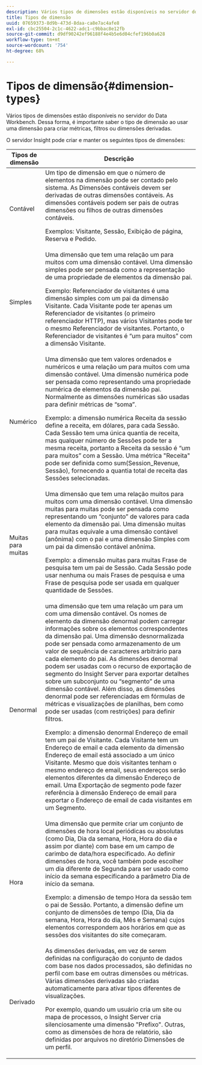 ```yaml
---
description: Vários tipos de dimensões estão disponíveis no servidor do Data Workbench. Dessa forma, é importante saber o tipo de dimensão ao usar uma dimensão para criar métricas, filtros ou dimensões derivadas.
title: Tipos de dimensão
uuid: 07659373-8d9b-473d-8daa-ca8e7ac4afe8
exl-id: cbc25504-2c1c-4622-adc1-c9bbac8e12fb
source-git-commit: d9df90242ef96188f4e4b5e6d04cfef196b0a628
workflow-type: tm+mt
source-wordcount: '754'
ht-degree: 68%

---
```


# Tipos de dimensão{#dimension-types}

Vários tipos de dimensões estão disponíveis no servidor do Data Workbench. Dessa forma, é importante saber o tipo de dimensão ao usar uma dimensão para criar métricas, filtros ou dimensões derivadas.

O servidor Insight pode criar e manter os seguintes tipos de dimensões:

<table id="table_1A79B6C57ED145B6AA3BB05DD37AAD1B"> 
 <thead> 
  <tr> 
   <th colname="col1" class="entry"> Tipos de dimensão </th> 
   <th colname="col2" class="entry"> Descrição </th> 
  </tr> 
 </thead>
 <tbody> 
  <tr> 
   <td colname="col1"> Contável </td> 
   <td colname="col2">Um tipo de dimensão em que o número de elementos na dimensão pode ser contado pelo sistema. As Dimensões contáveis devem ser derivadas de outras dimensões contáveis. As dimensões contáveis podem ser pais de outras dimensões ou filhos de outras dimensões contáveis. <p>Exemplos: Visitante, Sessão, Exibição de página, Reserva e Pedido. </p></td> 
  </tr> 
  <tr> 
   <td colname="col1"> Simples </td> 
   <td colname="col2">Uma dimensão que tem uma relação um para muitos com uma dimensão contável. Uma dimensão simples pode ser pensada como a representação de uma propriedade de elementos da dimensão pai. <p>Exemplo: Referenciador de visitantes é uma dimensão simples com um pai da dimensão Visitante. Cada Visitante pode ter apenas um Referenciador de visitantes (o primeiro referenciador HTTP), mas vários Visitantes pode ter o mesmo Referenciador de visitantes. Portanto, o Referenciador de visitantes é “um para muitos” com a dimensão Visitante. </p></td> 
  </tr> 
  <tr> 
   <td colname="col1"> Numérico </td> 
   <td colname="col2">Uma dimensão que tem valores ordenados e numéricos e uma relação um para muitos com uma dimensão contável. Uma dimensão numérica pode ser pensada como representando uma propriedade numérica de elementos da dimensão pai. Normalmente as dimensões numéricas são usadas para definir métricas de “soma”. <p>Exemplo: a dimensão numérica Receita da sessão define a receita, em dólares, para cada Sessão. Cada Sessão tem uma única quantia de receita, mas qualquer número de Sessões pode ter a mesma receita, portanto a Receita da sessão é “um para muitos” com a Sessão. Uma métrica "Receita" pode ser definida como <span class="filepath"> sum(Session_Revenue, Sessão)</span>, fornecendo a quantia total de receita das Sessões selecionadas. </p></td> 
  </tr> 
  <tr> 
   <td colname="col1"> Muitas para muitas </td> 
   <td colname="col2">Uma dimensão que tem uma relação muitos para muitos com uma dimensão contável. Uma dimensão muitas para muitas pode ser pensada como representando um “conjunto” de valores para cada elemento da dimensão pai. Uma dimensão muitas para muitas equivale a uma dimensão contável (anônima) com o pai e uma dimensão Simples com um pai da dimensão contável anônima. <p>Exemplo: a dimensão muitas para muitas Frase de pesquisa tem um pai de Sessão. Cada Sessão pode usar nenhuma ou mais Frases de pesquisa e uma Frase de pesquisa pode ser usada em qualquer quantidade de Sessões. </p></td> 
  </tr> 
  <tr> 
   <td colname="col1"> Denormal </td> 
   <td colname="col2">uma dimensão que tem uma relação um para um com uma dimensão contável. Os nomes de elemento da dimensão denormal podem carregar informações sobre os elementos correspondentes da dimensão pai. Uma dimensão desnormalizada pode ser pensada como armazenamento de um valor de sequência de caracteres arbitrário para cada elemento do pai. As dimensões denormal podem ser usadas com o recurso de exportação de segmento do Insight Server para exportar detalhes sobre um subconjunto ou “segmento” de uma dimensão contável. Além disso, as dimensões denormal pode ser referenciadas em fórmulas de métricas e visualizações de planilhas, bem como pode ser usadas (com restrições) para definir filtros. <p>Exemplo: a dimensão denormal Endereço de email tem um pai de Visitante. Cada Visitante tem um Endereço de email e cada elemento da dimensão Endereço de email está associado a um único Visitante. Mesmo que dois visitantes tenham o mesmo endereço de email, seus endereços serão elementos diferentes da dimensão Endereço de email. Uma Exportação de segmento pode fazer referência à dimensão Endereço de email para exportar o Endereço de email de cada visitantes em um Segmento. </p></td> 
  </tr> 
  <tr> 
   <td colname="col1"> Hora </td> 
   <td colname="col2">Uma dimensão que permite criar um conjunto de dimensões de hora local periódicas ou absolutas (como Dia, Dia da semana, Hora, Hora do dia e assim por diante) com base em um campo de carimbo de data/hora especificado. Ao definir dimensões de hora, você também pode escolher um dia diferente de Segunda para ser usado como início da semana especificando a parâmetro Dia de início da semana. <p>Exemplo: a dimensão de tempo Hora da sessão tem o pai de Sessão. Portanto, a dimensão define um conjunto de dimensões de tempo (Dia, Dia da semana, Hora, Hora do dia, Mês e Semana) cujos elementos correspondem aos horários em que as sessões dos visitantes do site começaram. </p></td> 
  </tr> 
  <tr> 
   <td colname="col1"> Derivado </td> 
   <td colname="col2">As dimensões derivadas, em vez de serem definidas na configuração do conjunto de dados com base nos dados processados, são definidas no perfil com base em outras dimensões ou métricas. Várias dimensões derivadas são criadas automaticamente para ativar tipos diferentes de visualizações. <p>Por exemplo, quando um usuário cria um site ou mapa de processos, o Insight Server cria silenciosamente uma dimensão "Prefixo". Outras, como as dimensões de hora de relatório, são definidas por arquivos no diretório Dimensões de um perfil. </p></td> 
  </tr> 
 </tbody> 
</table>
